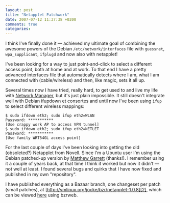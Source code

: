 ```yaml
---
layout: post
title: "Netapplet Patchwork"
date: 2007-07-12 11:37:38 +0200
comments: true
categories: 
---
```


I think I've finally done it &mdash; achieved my ultimate goal of
combining the awesome powers of the Debian `/etc/network/interfaces`
file with `guessnet`, `wpa_supplicant`, `ifplugd` and now also with
netapplet!

I've been looking for a way to just point-and-click to select a
different access point, both at home and at work.  To that end I have a
pretty advanced interfaces file that automatically detects where I am,
what I am connected with (cable/wireless) and then, like magic, sets it
all up.

Several times now I have tried, really hard, to get used to and live my
life with [Network Manager][1], but it's just plain impossible.  It
still doesn't integrate well with Debian ifupdown et consortes and until
now I've been using `ifup` to select different wireless mappings:

```
$ sudo ifdown eth2; sudo ifup eth2=WLAN
Password: ***********
[Use crappy work AP to access VPN tunnel]
$ sudo ifdown eth2; sudo ifup eth2=NETLET
Password: ***********
[Use family WRT54GL access point]
```

For the last couple of days I've been looking into getting the old
(obsoleted?) Netapplet from Novell.  Since I'm a Ubuntu user I'm using
the Debian patched-up version by [Matthew Garrett][mjg59] (thanks!).  I
remember using it a couple of years back, at that time I think it worked
but now it didn't &mdash; not well at least.  I found several bugs and
quirks that I have now fixed and published in my own "repository".

I have published everything as a Bazaar branch, one changeset per patch
(small patches), at [http://vmlinux.org/jocke/bzr/netapplet-1.0.8][2],
which can be viewed [here][3] using bzrweb.

[1]: http://www.gnome.org/projects/NetworkManager/
[2]: https://web.archive.org/web/20090528101921/http://vmlinux.org/jocke/bzr/netapplet-1.0.8/
[3]: https://web.archive.org/web/20090528101921/http://vmlinux.org/jocke/bzr/
[mjg59]: http://mjg59.livejournal.com/
